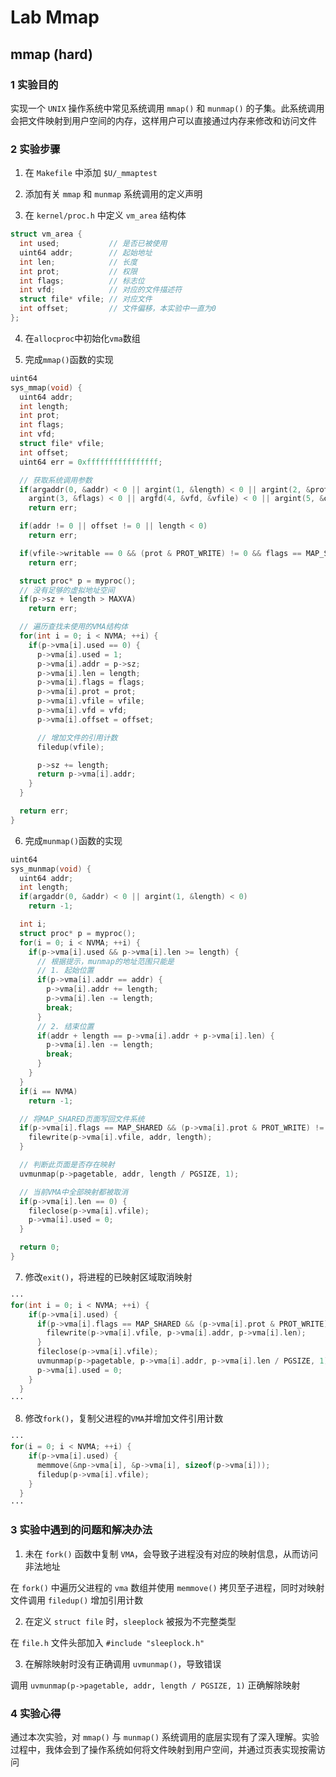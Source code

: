 # Lab Mmap

## mmap (hard)
### 1 实验目的

实现一个 `UNIX` 操作系统中常见系统调用 `mmap()` 和 `munmap()` 的子集。此系统调用会把文件映射到用户空间的内存，这样用户可以直接通过内存来修改和访问文件

### 2 实验步骤

1. 在 `Makefile` 中添加 `$U/_mmaptest`

2. 添加有关 `mmap` 和 `munmap` 系统调用的定义声明

3. 在 `kernel/proc.h` 中定义 `vm_area` 结构体
```c
struct vm_area {
  int used;           // 是否已被使用
  uint64 addr;        // 起始地址
  int len;            // 长度
  int prot;           // 权限
  int flags;          // 标志位
  int vfd;            // 对应的文件描述符
  struct file* vfile; // 对应文件
  int offset;         // 文件偏移，本实验中一直为0
};
```

4. 在`allocproc`中初始化`vma`数组

5. 完成`mmap()`函数的实现
```c
uint64
sys_mmap(void) {
  uint64 addr;
  int length;
  int prot;
  int flags;
  int vfd;
  struct file* vfile;
  int offset;
  uint64 err = 0xffffffffffffffff;

  // 获取系统调用参数
  if(argaddr(0, &addr) < 0 || argint(1, &length) < 0 || argint(2, &prot) < 0 ||
    argint(3, &flags) < 0 || argfd(4, &vfd, &vfile) < 0 || argint(5, &offset) < 0)
    return err;

  if(addr != 0 || offset != 0 || length < 0)
    return err;

  if(vfile->writable == 0 && (prot & PROT_WRITE) != 0 && flags == MAP_SHARED)
    return err;

  struct proc* p = myproc();
  // 没有足够的虚拟地址空间
  if(p->sz + length > MAXVA)
    return err;

  // 遍历查找未使用的VMA结构体
  for(int i = 0; i < NVMA; ++i) {
    if(p->vma[i].used == 0) {
      p->vma[i].used = 1;
      p->vma[i].addr = p->sz;
      p->vma[i].len = length;
      p->vma[i].flags = flags;
      p->vma[i].prot = prot;
      p->vma[i].vfile = vfile;
      p->vma[i].vfd = vfd;
      p->vma[i].offset = offset;

      // 增加文件的引用计数
      filedup(vfile);

      p->sz += length;
      return p->vma[i].addr;
    }
  }

  return err;
}
```

6. 完成`munmap()`函数的实现
```c
uint64
sys_munmap(void) {
  uint64 addr;
  int length;
  if(argaddr(0, &addr) < 0 || argint(1, &length) < 0)
    return -1;

  int i;
  struct proc* p = myproc();
  for(i = 0; i < NVMA; ++i) {
    if(p->vma[i].used && p->vma[i].len >= length) {
      // 根据提示，munmap的地址范围只能是
      // 1. 起始位置
      if(p->vma[i].addr == addr) {
        p->vma[i].addr += length;
        p->vma[i].len -= length;
        break;
      }
      // 2. 结束位置
      if(addr + length == p->vma[i].addr + p->vma[i].len) {
        p->vma[i].len -= length;
        break;
      }
    }
  }
  if(i == NVMA)
    return -1;

  // 将MAP_SHARED页面写回文件系统
  if(p->vma[i].flags == MAP_SHARED && (p->vma[i].prot & PROT_WRITE) != 0) {
    filewrite(p->vma[i].vfile, addr, length);
  }

  // 判断此页面是否存在映射
  uvmunmap(p->pagetable, addr, length / PGSIZE, 1);

  // 当前VMA中全部映射都被取消
  if(p->vma[i].len == 0) {
    fileclose(p->vma[i].vfile);
    p->vma[i].used = 0;
  }

  return 0;
}
```

7. 修改`exit()`，将进程的已映射区域取消映射
```c
···
for(int i = 0; i < NVMA; ++i) {
    if(p->vma[i].used) {
      if(p->vma[i].flags == MAP_SHARED && (p->vma[i].prot & PROT_WRITE) != 0) {
        filewrite(p->vma[i].vfile, p->vma[i].addr, p->vma[i].len);
      }
      fileclose(p->vma[i].vfile);
      uvmunmap(p->pagetable, p->vma[i].addr, p->vma[i].len / PGSIZE, 1);
      p->vma[i].used = 0;
    }
  }
···
```

8. 修改`fork()`，复制父进程的`VMA`并增加文件引用计数
```c
···
for(i = 0; i < NVMA; ++i) {
    if(p->vma[i].used) {
      memmove(&np->vma[i], &p->vma[i], sizeof(p->vma[i]));
      filedup(p->vma[i].vfile);
    }
  }
···
```

### 3 实验中遇到的问题和解决办法

1. 未在 `fork()` 函数中复制 `VMA`，会导致子进程没有对应的映射信息，从而访问非法地址

在 `fork()` 中遍历父进程的 `vma` 数组并使用 `memmove()` 拷贝至子进程，同时对映射文件调用 `filedup()` 增加引用计数

2. 在定义 `struct file` 时，`sleeplock` 被报为不完整类型

在 `file.h` 文件头部加入 `#include "sleeplock.h"`

3. 在解除映射时没有正确调用 `uvmunmap()`，导致错误

调用 `uvmunmap(p->pagetable, addr, length / PGSIZE, 1)` 正确解除映射

### 4 实验心得

通过本次实验，对 `mmap()` 与 `munmap()` 系统调用的底层实现有了深入理解。实验过程中，我体会到了操作系统如何将文件映射到用户空间，并通过页表实现按需访问
